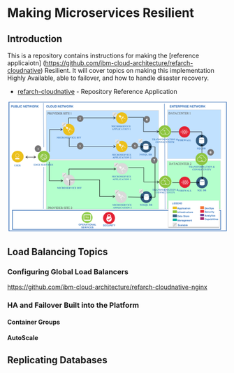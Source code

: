 # Making Microservices Resilient

## Introduction

This is a repository contains instructions for making the [reference applicaiotn] (https://github.com/ibm-cloud-architecture/refarch-cloudnative) Resilient.  It will cover topics on making this implementation Highly Available, able to failover, and how to handle disaster recovery.  

- [refarch-cloudnative](https://github.com/ibm-cloud-architecture/refarch-cloudnative)  - Repository Reference Application

 ![Architecture](MicroserviceResilient.png?raw=true)

## Load Balancing Topics


### Configuring Global Load Balancers

https://github.com/ibm-cloud-architecture/refarch-cloudnative-nginx


### HA and Failover Built into the Platform

#### Container Groups

#### AutoScale  




## Replicating Databases

